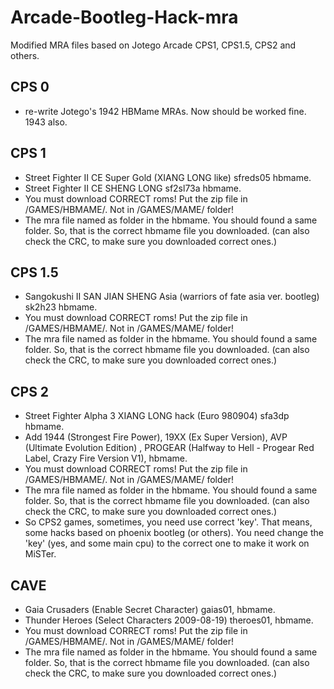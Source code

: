 # Arcade-Bootleg-Hack-mra
Modified MRA files based on Jotego Arcade CPS1, CPS1.5, CPS2 and others.

## CPS 0
- re-write Jotego's 1942 HBMame MRAs. Now should be worked fine. 1943 also.

## CPS 1
- Street Fighter II CE Super Gold (XIANG LONG like) sfreds05 hbmame.
- Street Fighter II CE SHENG LONG sf2sl73a hbmame.
- You must download CORRECT roms! Put the zip file in /GAMES/HBMAME/. Not in /GAMES/MAME/ folder!
- The mra file named as folder in the hbmame. You should found a same folder. So, that is the correct hbmame file you downloaded. (can also check the CRC, to make sure you downloaded correct ones.)

## CPS 1.5
- Sangokushi II SAN JIAN SHENG Asia (warriors of fate asia ver. bootleg) sk2h23 hbmame.
- You must download CORRECT roms! Put the zip file in /GAMES/HBMAME/. Not in /GAMES/MAME/ folder!
- The mra file named as folder in the hbmame. You should found a same folder. So, that is the correct hbmame file you downloaded. (can also check the CRC, to make sure you downloaded correct ones.)

## CPS 2
- Street Fighter Alpha 3 XIANG LONG hack (Euro 980904) sfa3dp hbmame.
- Add 1944 (Strongest Fire Power), 19XX (Ex Super Version), AVP (Ultimate Evolution Edition) , PROGEAR (Halfway to Hell - Progear Red Label, Crazy Fire Version V1), hbmame.
- You must download CORRECT roms! Put the zip file in /GAMES/HBMAME/. Not in /GAMES/MAME/ folder!
- The mra file named as folder in the hbmame. You should found a same folder. So, that is the correct hbmame file you downloaded. (can also check the CRC, to make sure you downloaded correct ones.)
- So CPS2 games, sometimes, you need use correct 'key'. That means, some hacks based on phoenix bootleg (or others). You need change the 'key' (yes, and some main cpu) to the correct one to make it work on MiSTer. 

## CAVE
- Gaia Crusaders (Enable Secret Character) gaias01, hbmame.
- Thunder Heroes (Select Characters 2009-08-19) theroes01, hbmame.
- You must download CORRECT roms! Put the zip file in /GAMES/HBMAME/. Not in /GAMES/MAME/ folder!
- The mra file named as folder in the hbmame. You should found a same folder. So, that is the correct hbmame file you downloaded. (can also check the CRC, to make sure you downloaded correct ones.)
